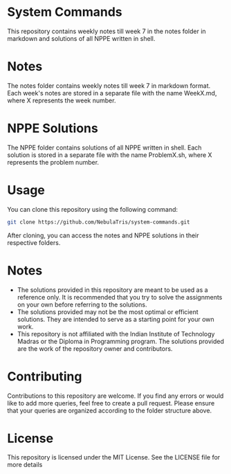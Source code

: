 # System Commands
This repository contains weekly notes till week 7 in the notes folder in markdown and solutions of all NPPE written in shell.

# Notes
The notes folder contains weekly notes till week 7 in markdown format. Each week's notes are stored in a separate file with the name WeekX.md, where X represents the week number.

# NPPE Solutions
The NPPE folder contains solutions of all NPPE written in shell. Each solution is stored in a separate file with the name ProblemX.sh, where X represents the problem number.

# Usage
You can clone this repository using the following command:
```bash
git clone https://github.com/NebulaTris/system-commands.git
```
After cloning, you can access the notes and NPPE solutions in their respective folders.

# Notes
- The solutions provided in this repository are meant to be used as a reference only. It is recommended that you try to solve the assignments on your own before referring to the solutions.
- The solutions provided may not be the most optimal or efficient solutions. They are intended to serve as a starting point for your own work.
- This repository is not affiliated with the Indian Institute of Technology Madras or the Diploma in Programming program. The solutions provided are the work of the repository owner and contributors.

# Contributing
Contributions to this repository are welcome. If you find any errors or would like to add more queries, feel free to create a pull request. Please ensure that your queries are organized according to the folder structure above.

# License
This repository is licensed under the MIT License. See the LICENSE file for more details
